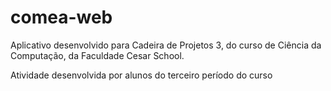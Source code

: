 # comea-web

Aplicativo desenvolvido para Cadeira de Projetos 3, do curso de Ciência da Computação, da Faculdade Cesar School.

Atividade desenvolvida por alunos do terceiro período do curso
